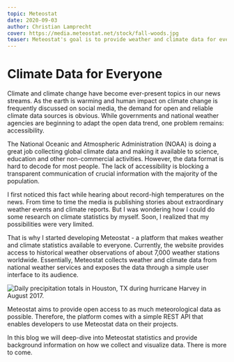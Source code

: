 ```yaml
---
topic: Meteostat
date: 2020-09-03
author: Christian Lamprecht
cover: https://media.meteostat.net/stock/fall-woods.jpg
teaser: Meteostat's goal is to provide weather and climate data for everyone.
---
```


# Climate Data for Everyone

Climate and climate change have become ever-present topics in our news streams. As the earth is warming and human impact on climate change is frequently discussed on social media, the demand for open and reliable climate data sources is obvious. While governments and national weather agencies are beginning to adapt the open data trend, one problem remains: accessibility.

The National Oceanic and Atmospheric Administration (NOAA) is doing a great job collecting global climate data and making it available to science, education and other non-commercial activities. However, the data format is hard to decode for most people. The lack of accessibility is blocking a transparent communication of crucial information with the majority of the population.

I first noticed this fact while hearing about record-high temperatures on the news. From time to time the media is publishing stories about extraordinary weather events and climate reports. But I was wondering how I could do some research on climate statistics by myself. Soon, I realized that my possibilities were very limited.

That is why I started developing Meteostat - a platform that makes weather and climate statistics available to everyone. Currently, the website provides access to historical weather observations of about 7,000 weather stations worldwide. Essentially, Meteostat collects weather and climate data from national weather services and exposes the data through a simple user interface to its audience.

![Daily precipitation totals in Houston, TX during hurricane Harvey in August 2017.](https://media.meteostat.net/insights/2020/10/hurricane-harvey-prcp.png "Daily precipitation totals in Houston, TX during hurricane Harvey in August 2017.")

Meteostat aims to provide open access to as much meteorological data as possible. Therefore, the platform comes with a simple REST API that enables developers to use Meteostat data on their projects.

In this blog we will deep-dive into Meteostat statistics and provide background information on how we collect and visualize data. There is more to come.
